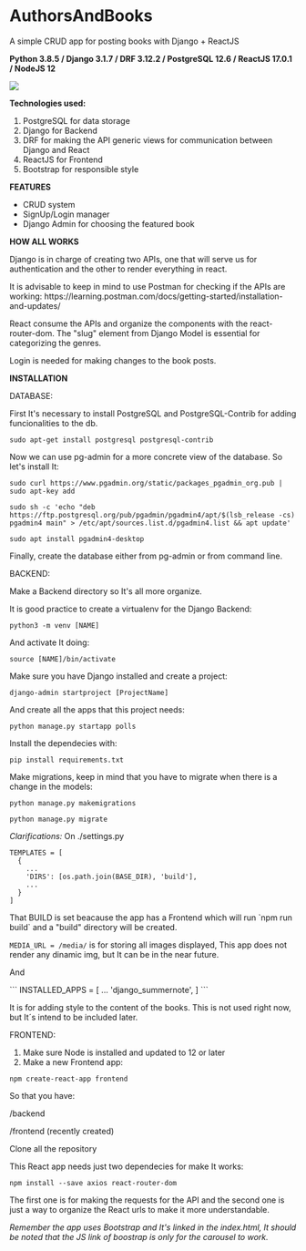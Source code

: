 # AuthorsAndBooks
A simple CRUD app for posting books with Django + ReactJS

**Python 3.8.5 / Django 3.1.7 / DRF 3.12.2 / PostgreSQL 12.6 / ReactJS 17.0.1 / NodeJS 12**

<img src="https://user-images.githubusercontent.com/38045464/112891534-a3198500-90ae-11eb-9361-60f6e193778f.png" />

 **Technologies used:**
1. PostgreSQL for data storage
2. Django for Backend
3. DRF for making the API generic views for communication between Django and React
4. ReactJS for Frontend
5. Bootstrap for responsible style

**FEATURES**
<ul>
  <li>CRUD system</li>
  <li>SignUp/Login manager</li>
  <li>Django Admin for choosing the featured book</li>
</ul>

**HOW ALL WORKS**
<p>Django is in charge of creating two APIs, one that will serve us for authentication and the other to render everything in react.</p>
<p>It is advisable to keep in mind to use Postman for checking if the APIs are working: https://learning.postman.com/docs/getting-started/installation-and-updates/</p>
<p>React consume the APIs and organize the components with the react-router-dom. The "slug" element from Django Model is essential for categorizing the genres.</p>
<p>Login is needed for making changes to the book posts.</p>

**INSTALLATION**

DATABASE:
<p>First It's necessary to install PostgreSQL and PostgreSQL-Contrib for adding funcionalities to the db.</p>

`sudo apt-get install postgresql postgresql-contrib`
<p>Now we can use pg-admin for a more concrete view of the database. So let's install It:</p>

`sudo curl https://www.pgadmin.org/static/packages_pgadmin_org.pub | sudo apt-key add`

`sudo sh -c 'echo "deb https://ftp.postgresql.org/pub/pgadmin/pgadmin4/apt/$(lsb_release -cs) pgadmin4 main" > /etc/apt/sources.list.d/pgadmin4.list && apt update'`

`sudo apt install pgadmin4-desktop`

<p>Finally, create the database either from pg-admin or from command line.</p>


BACKEND:
<p>Make a Backend directory so It's all more organize.</p>
<p>It is good practice to create a virtualenv for the Django Backend:</p>

`python3 -m venv [NAME]`
<p>And activate It doing:</p>

`source [NAME]/bin/activate`
<p>Make sure you have Django installed and create a project:</p>

`django-admin startproject [ProjectName]`
<p>And create all the apps that this project needs:</p>

`python manage.py startapp polls`
<p>Install the dependecies with:</p>

`pip install requirements.txt`
<p>Make migrations, keep in mind that you have to migrate when there is a change in the models:</p>

`python manage.py makemigrations`

`python manage.py migrate`


*Clarifications:* On ./settings.py
```
TEMPLATES = [
  {
    ...
    'DIRS': [os.path.join(BASE_DIR), 'build'],
    ...
  }
]
```

<p>That BUILD is set beacause the app has a Frontend which will run `npm run build` and a "build" directory will be created.</p>

`MEDIA_URL = /media/` is for storing all images displayed, This app does not render any dinamic img, but It can be in the near future.

<p>And</p>
```
INSTALLED_APPS = [
    ...
    'django_summernote',
]
```

<p>It is for adding style to the content of the books. This is not used right now, but It´s intend to be included later.</p>

FRONTEND:
1. Make sure Node is installed and updated to 12 or later
2. Make a new Frontend app:

  `npm create-react-app frontend`
   <p>So that you have:</p>
  <p>/backend</p>
  <p>/frontend (recently created)</p>

<p>Clone all the repository</p>
<p>This React app needs just two dependecies for make It works:</p>

`npm install --save axios react-router-dom`
<p>The first one is for making the requests for the API and the second one is just a way to organize the React urls to make it more understandable.</p>

*Remember the app uses Bootstrap and It's linked in the index.html, It should be noted that the JS link of boostrap is only for the carousel to work.*

